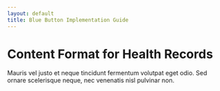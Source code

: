 ```yaml
---
layout: default
title: Blue Button Implementation Guide
---
```


# Content Format for Health Records

Mauris vel justo et neque tincidunt fermentum volutpat eget odio. Sed ornare scelerisque neque, nec venenatis nisl pulvinar non.